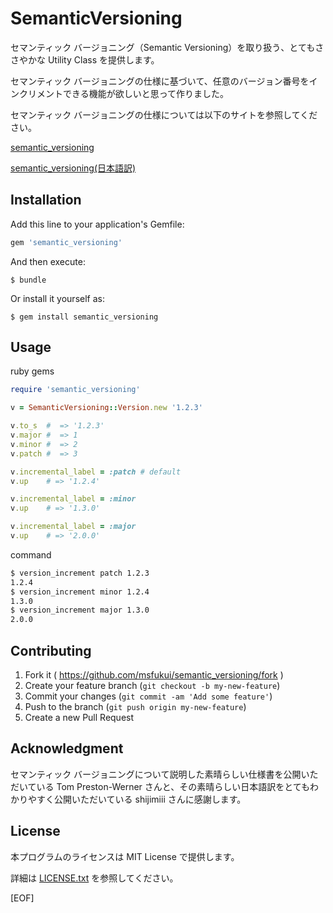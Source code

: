 # SemanticVersioning

セマンティック バージョニング（Semantic Versioning）を取り扱う、とてもささやかな Utility Class を提供します。

セマンティック バージョニングの仕様に基づいて、任意のバージョン番号をインクリメントできる機能が欲しいと思って作りました。

セマンティック バージョニングの仕様については以下のサイトを参照してください。

[semantic_versioning](http://semver.org)

[semantic_versioning(日本語訳)](http://shijimiii.info/technical-memo/semver)

## Installation

Add this line to your application's Gemfile:

```ruby
gem 'semantic_versioning'
```

And then execute:

    $ bundle

Or install it yourself as:

    $ gem install semantic_versioning

## Usage

ruby gems

```ruby
require 'semantic_versioning'

v = SemanticVersioning::Version.new '1.2.3'

v.to_s  #  => '1.2.3'
v.major #  => 1
v.minor #  => 2
v.patch #  => 3

v.incremental_label = :patch # default
v.up    # => '1.2.4'

v.incremental_label = :minor
v.up    # => '1.3.0'

v.incremental_label = :major
v.up    # => '2.0.0'

```

command

```sh
$ version_increment patch 1.2.3
1.2.4
$ version_increment minor 1.2.4
1.3.0
$ version_increment major 1.3.0
2.0.0
```

## Contributing

1. Fork it ( https://github.com/msfukui/semantic_versioning/fork )
2. Create your feature branch (`git checkout -b my-new-feature`)
3. Commit your changes (`git commit -am 'Add some feature'`)
4. Push to the branch (`git push origin my-new-feature`)
5. Create a new Pull Request

## Acknowledgment

セマンティック バージョニングについて説明した素晴らしい仕様書を公開いただいている Tom Preston-Werner さんと、その素晴らしい日本語訳をとてもわかりやすく公開いただいている shijimiii さんに感謝します。

## License

本プログラムのライセンスは MIT License で提供します。

詳細は [LICENSE.txt](LICENSE.txt) を参照してください。

[EOF]
